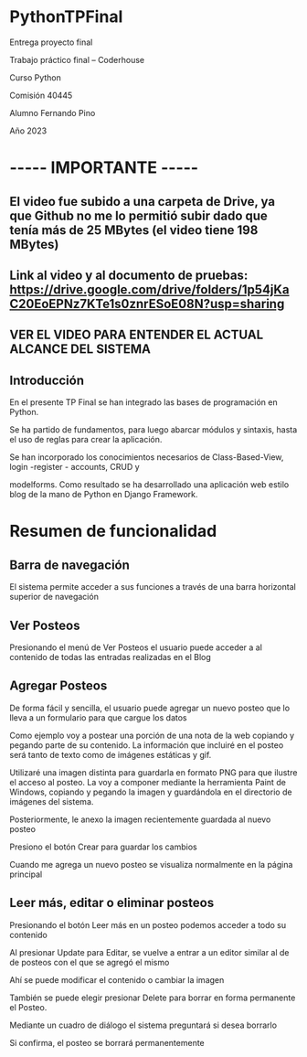 # PythonTPFinal

Entrega proyecto final

Trabajo práctico final – Coderhouse

Curso Python

Comisión 40445

Alumno Fernando Pino

Año 2023

# ----- IMPORTANTE -----

## El video fue subido a una carpeta de Drive, ya que Github no me lo permitió subir dado que tenía más de 25 MBytes (el video tiene 198 MBytes)
## Link al video y al documento de pruebas: https://drive.google.com/drive/folders/1p54jKaC20EoEPNz7KTe1s0znrESoE08N?usp=sharing

## VER EL VIDEO PARA ENTENDER EL ACTUAL ALCANCE DEL SISTEMA


## Introducción

En el presente TP Final se han integrado las bases de programación en Python.

Se ha partido de fundamentos, para luego abarcar módulos y sintaxis, hasta el uso de reglas para crear la aplicación.

Se han incorporado los conocimientos necesarios de Class-Based-View, login -register - accounts, CRUD y

modelforms. Como resultado se ha desarrollado una aplicación web estilo blog de la mano de Python en Django Framework.

# Resumen de funcionalidad


## Barra de navegación

El sistema permite acceder a sus funciones a través de una barra horizontal superior de navegación


## Ver Posteos

Presionando el menú de Ver Posteos el usuario puede acceder a al contenido de todas las entradas realizadas en el Blog


## Agregar Posteos

De forma fácil y sencilla, el usuario puede agregar un nuevo posteo que lo lleva a un formulario para que cargue los datos

Como ejemplo voy a postear una porción de una nota de la web copiando y pegando parte de su contenido. La información que incluiré en el posteo será tanto de texto como de imágenes estáticas y gif.

Utilizaré una imagen distinta para guardarla en formato PNG para que ilustre el acceso al posteo. La voy a componer mediante la herramienta Paint de Windows, copiando y pegando la imagen y guardándola en el directorio de imágenes del sistema.

Posteriormente, le anexo la imagen recientemente guardada al nuevo posteo

Presiono el botón Crear para guardar los cambios

Cuando me agrega un nuevo posteo se visualiza normalmente en la página principal

## Leer más, editar o eliminar posteos

Presionando el botón Leer más en un posteo podemos acceder a todo su contenido

Al presionar Update para Editar, se vuelve a entrar a un editor similar al de de posteos con el que se agregó el mismo

Ahí se puede modificar el contenido o cambiar la imagen

También se puede elegir presionar Delete para borrar en forma permanente el Posteo.

Mediante un cuadro de diálogo el sistema preguntará si desea borrarlo

Si confirma, el posteo se borrará permanentemente
